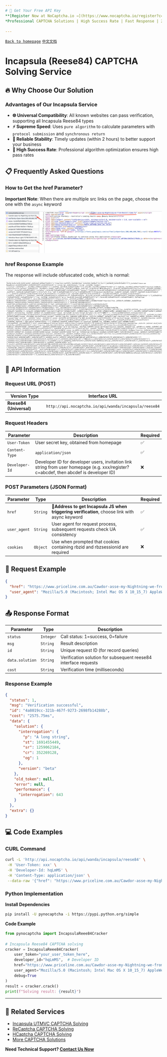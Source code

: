 ```yaml
---
# 🚀 Get Your Free API Key
**[Register Now at NoCaptcha.io →](https://www.nocaptcha.io/register?c=hqLmMS)**  
*Professional CAPTCHA Solutions | High Success Rate | Fast Response | 24/7 Support*

---
```


[`Back to homepage`](/en-US/en.md)   [`中文文档`](../zh-CN/incapsula.md)

# Incapsula (Reese84) CAPTCHA Solving Service

## 🔥 Why Choose Our Solution

### Advantages of Our Incapsula Service

* **🌐 Universal Compatibility**: All known websites can pass verification, supporting all Incapsula Reese84 types
* **⚡ Supreme Speed**: Uses `pure algorithm` to calculate parameters with `protocol submission` and `synchronous return`
* **🔄 Reliable Stability**: Timely updates (within 2 hours) to better support your business
* **🎯 High Success Rate**: Professional algorithm optimization ensures high pass rates

## 📋 Frequently Asked Questions

### How to Get the href Parameter?

**Important Note**: When there are multiple src links on the page, choose the one with the `async` keyword

![Incapsula Parameter Extraction](/images/incapsula/incapsula.png)

### href Response Example

The response will include obfuscated code, which is normal:

![Incapsula Response Example](/images/incapsula/incapsula2.png)

## 🔗 API Information

### Request URL (POST)

| Version Type | Interface URL |
|--------------|---------------|
| **Reese84 (Universal)** | `http://api.nocaptcha.io/api/wanda/incapsula/reese84` |

### Request Headers

| Parameter | Description | Required |
|-----------|-------------|----------|
| `User-Token` | User secret key, obtained from homepage | ✅ |
| `Content-Type` | `application/json` | ✅ |
| `Developer-Id` | Developer ID for developer users, invitation link string from user homepage (e.g. xxx/register?c=abcdef, then abcdef is developer ID) | ❌ |

### POST Parameters (JSON Format)

| Parameter | Type | Description | Required |
|-----------|------|-------------|----------|
| `href` | `String` | 🚨**Address to get Incapsula JS when triggering verification**, choose link with async keyword | ✅ |
| `user_agent` | `String` | User agent for request process, subsequent requests check UA consistency | ✅ |
| `cookies` | `Object` | Use when prompted that cookies containing rbzid and rbzsessionid are required | ❌ |

## 📝 Request Example

```json
{
  "href": "https://www.priceline.com.au/Cawdor-asse-my-Nightning-we-from-Dealell-Come-Ty",
  "user_agent": "Mozilla/5.0 (Macintosh; Intel Mac OS X 10_15_7) AppleWebKit/537.36 (KHTML, like Gecko) Chrome/108.0.0.0 Safari/537.36"
}
```

## 📤 Response Format

| Parameter | Type | Description |
|-----------|------|-------------|
| `status` | `Integer` | Call status: 1=success, 0=failure |
| `msg` | `String` | Result description |
| `id` | `String` | Unique request ID (for record queries) |
| `data.solution` | `String` | Verification solution for subsequent reese84 interface requests |
| `cost` | `String` | Verification time (milliseconds) |

### Response Example

```json
{
  "status": 1,
  "msg": "Verification successful",
  "id": "4a8019cc-321b-467f-9273-2698fb14288b",
  "cost": "2575.75ms",
  "data": {
    "solution": {
      "interrogation": {
        "p": "A long string",
        "st": 1691455449,
        "sr": 1259062184,
        "cr": 352269128,
        "og": 1
      },
      "version": "beta"
    },
    "old_token": null,
    "error": null,
    "performance": {
      "interrogation": 643
    }
  },
  "extra": {}
}
```

## 💻 Code Examples

### CURL Command

```bash
curl -L 'http://api.nocaptcha.io/api/wanda/incapsula/reese84' \
 -H 'User-Token: xxx' \
 -H 'Developer-Id: hqLmMS' \
 -H 'Content-Type: application/json' \
 --data-raw '{"href": "https://www.priceline.com.au/Cawdor-asse-my-Nightning-we-from-Dealell-Come-Ty", "user_agent": "Mozilla/5.0 (Macintosh; Intel Mac OS X 10_15_7) AppleWebKit/537.36 (KHTML, like Gecko) Chrome/108.0.0.0 Safari/537.36"}'
```

### Python Implementation

**Install Dependencies**
```bash
pip install -U pynocaptcha -i https://pypi.python.org/simple
```

**Code Example**
```python
from pynocaptcha import IncapsulaReee84Cracker

# Incapsula Reese84 CAPTCHA solving
cracker = IncapsulaReee84Cracker(
    user_token="your_user_token_here",
    developer_id="hqLmMS",  # Developer ID
    href="https://www.priceline.com.au/Cawdor-asse-my-Nightning-we-from-Dealell-Come-Ty",
    user_agent="Mozilla/5.0 (Macintosh; Intel Mac OS X 10_15_7) AppleWebKit/537.36 (KHTML, like Gecko) Chrome/108.0.0.0 Safari/537.36",
    debug=True
)
result = cracker.crack()
print(f"Solving result: {result}")
```

---

## 🎯 Related Services

- [Incapsula UTMVC CAPTCHA Solving](incapsula_utmvc.md)
- [ReCaptcha CAPTCHA Solving](recaptcha.md)
- [HCaptcha CAPTCHA Solving](hcaptcha.md)
- [More CAPTCHA Solutions](en.md)

**Need Technical Support? [Contact Us Now](https://www.nocaptcha.io/register?c=hqLmMS)**
